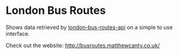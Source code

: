 London Bus Routes
=================

Shows data retrieved by [london-bus-routes-api](https://github.com/matthewcanty/london-bus-routes-api) on a simple to use interface.

Check out the website: http://busroutes.matthewcanty.co.uk/

